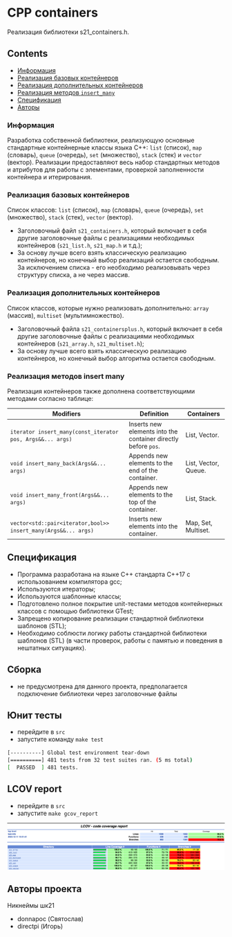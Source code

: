# CPP containers

Реализация библиотеки s21_containers.h.

## Contents

- [Информация](#информация)
- [Реализация базовых контейнеров](#реализация-базовых-контейнеров)
- [Реализация дополнительных контейнеров](#реализация-дополнительных-контейнеров)
- [Реализация методов `insert_many`](#реализация-методов-insert-many)
- [Спецификация](#спецификация)
- [Авторы](#авторы)

### Информация

Разработка собственной библиотеки, реализующую основные стандартные контейнерные классы языка С++: `list` (список), `map` (словарь), `queue` (очередь), `set` (множество), `stack` (стек) и `vector` (вектор). Реализации предоставляют весь набор стандартных методов и атрибутов для работы с элементами, проверкой заполненности контейнера и итерирования.

### Реализация базовых контейнеров

Список классов: `list` (список), `map` (словарь), `queue` (очередь), `set` (множество), `stack` (стек), `vector` (вектор).
- Заголовочный файл `s21_containers.h`, который включает в себя другие заголовочные файлы с реализациями необходимых контейнеров (`s21_list.h`, `s21_map.h` и т.д.);
- За основу лучше всего взять классическую реализацию контейнеров, но конечный выбор реализаций остается свободным. За исключением списка - его необходимо реализовывать через структуру списка, а не через массив.

### Реализация дополнительных контейнеров

Список классов, которые нужно реализовать дополнительно: `array` (массив), `multiset` (мультимножество).
- Заголовочный файла `s21_containersplus.h`, который включает в себя другие заголовочные файлы с реализациями необходимых контейнеров (`s21_array.h`, `s21_multiset.h`);
- За основу лучше всего взять классическую реализацию контейнеров, но конечный выбор алгоритма остается свободным.

### Реализация методов insert many

Реализация контейнеров также дополнена соответствующими методами согласно таблице:

| Modifiers      | Definition                                      | Containers |
|----------------|-------------------------------------------------| -------------------------------------------|
| `iterator insert_many(const_iterator pos, Args&&... args)`          | Inserts new elements into the container directly before `pos`.  | List, Vector. |
| `void insert_many_back(Args&&... args)`          | Appends new elements to the end of the container.  | List, Vector, Queue. |
| `void insert_many_front(Args&&... args)`          | Appends new elements to the top of the container.  | List, Stack. |
| `vector<std::pair<iterator,bool>> insert_many(Args&&... args)`          | Inserts new elements into the container.  | Map, Set, Multiset. |

## Спецификация

- Программа разработана на языке C++ стандарта C++17 с использованием компилятора gcc;
- Используются итераторы;
- Используются шаблонные классы;
- Подготовлено полное покрытие unit-тестами методов контейнерных классов c помощью библиотеки GTest;
- Запрещено копирование реализации стандартной библиотеки шаблонов (STL);
- Необходимо соблюсти логику работы стандартной библиотеки шаблонов (STL) (в части проверок, работы с памятью и поведения в нештатных ситуациях).

## Сборка

- не предусмотрена для данного проекта, предполагается подключение библиотеки через заголовочные файлы

## Юнит тесты

- перейдите в `src`
- запустите команду `make test`

```bash
[----------] Global test environment tear-down
[==========] 481 tests from 32 test suites ran. (5 ms total)
[  PASSED  ] 481 tests.
```

## LCOV report

- перейдите в `src`
- запустите `make gcov_report`

![Lcov](misc/lcov.png)

## Авторы проекта

Никнеймы шк21

- donnapoc (Святослав)
- directpi (Игорь)
